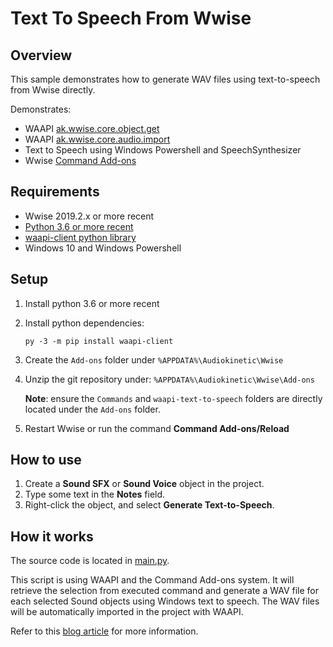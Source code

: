# Text To Speech From Wwise

## Overview

This sample demonstrates how to generate WAV files using text-to-speech from Wwise directly.

Demonstrates:

- WAAPI [ak.wwise.core.object.get](https://www.audiokinetic.com/library/edge/?source=SDK&id=ak__wwise__core__object__get.html)
- WAAPI [ak.wwise.core.audio.import](https://www.audiokinetic.com/library/edge/?source=SDK&id=ak__wwise__core__audio__import.html)
- Text to Speech using Windows Powershell and SpeechSynthesizer
- Wwise [Command Add-ons](https://www.audiokinetic.com/fr/library/edge/?source=SDK&id=defining_custom_commands.html)

## Requirements

- Wwise 2019.2.x or more recent
- [Python 3.6 or more recent](https://www.python.org/downloads/)
- [waapi-client python library](https://pypi.org/project/waapi-client/)
- Windows 10 and Windows Powershell

## Setup

1. Install python 3.6 or more recent
2. Install python dependencies:

    `py -3 -m pip install waapi-client`
3. Create the `Add-ons` folder under `%APPDATA%\Audiokinetic\Wwise`
4. Unzip the git repository under: `%APPDATA%\Audiokinetic\Wwise\Add-ons`

   **Note**: ensure the `Commands` and `waapi-text-to-speech` folders are directly located under the `Add-ons` folder.

5. Restart Wwise or run the command **Command Add-ons/Reload**

## How to use

1. Create a **Sound SFX** or **Sound Voice** object in the project.
2. Type some text in the **Notes** field.
3. Right-click the object, and select **Generate Text-to-Speech**.

## How it works

The source code is located in [main.py](waapi-text-to-speech/main.py).

This script is using WAAPI and the Command Add-ons system. It will retrieve the selection from executed command and generate a WAV file for each selected Sound objects using Windows text to speech. The WAV files will be automatically imported in the project with WAAPI.

Refer to this [blog article](https://blog.audiokinetic.com/waapi-three-open-source-projects-for-wwise-authoring-api/) for more information.